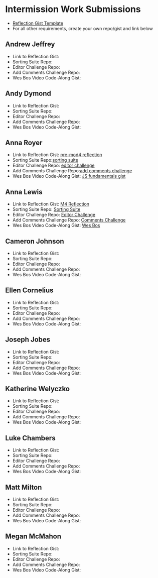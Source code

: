 # Intermission Work Submissions

* [Reflection Gist Template](https://gist.github.com/case-eee/6a5b06bf88c3fa82d9498c6763314ae4)
* For all other requirements, create your own repo/gist and link below

## Andrew Jeffrey
- Link to Reflection Gist:
- Sorting Suite Repo:
- Editor Challenge Repo:
- Add Comments Challenge Repo:
- Wes Bos Video Code-Along Gist:

## Andy Dymond
- Link to Reflection Gist:
- Sorting Suite Repo:
- Editor Challenge Repo:
- Add Comments Challenge Repo:
- Wes Bos Video Code-Along Gist:

## Anna Royer
- Link to Reflection Gist: [pre-mod4 reflection](https://gist.github.com/annaroyer/235bb82935016b4848395afef481d291)
- Sorting Suite Repo:[sorting suite](https://github.com/annaroyer/sorting-suite)
- Editor Challenge Repo: [editor challenge](https://github.com/annaroyer/javascript-style-editor-challenge)
- Add Comments Challenge Repo:[add comments challenge](https://github.com/annaroyer/javascript-add-comments-challenge)
- Wes Bos Video Code-Along Gist: [JS fundamentals gist](https://gist.github.com/annaroyer/f3ae75a5e1a5f99c1914f43fc42f9011)

## Anna Lewis
- Link to Reflection Gist: [M4 Reflection](https://gist.github.com/anlewis/1d87a0b6f746dfd026635daaa02444b8)
- Sorting Suite Repo: [Sorting Suite](https://github.com/anlewis/sorting-suite-js)
- Editor Challenge Repo: [Editor Challenge](https://github.com/anlewis/javascript-style-editor-challenge)
- Add Comments Challenge Repo: [Comments Challenge](https://github.com/anlewis/javascript-add-comments-challenge)
- Wes Bos Video Code-Along Gist: [Wes Bos](https://gist.github.com/anlewis/0b58c5cd0fb70064a635eb823d79d0b0)

## Cameron Johnson
- Link to Reflection Gist:
- Sorting Suite Repo:
- Editor Challenge Repo:
- Add Comments Challenge Repo:
- Wes Bos Video Code-Along Gist:

## Ellen Cornelius
- Link to Reflection Gist:
- Sorting Suite Repo:
- Editor Challenge Repo:
- Add Comments Challenge Repo:
- Wes Bos Video Code-Along Gist:

## Joseph Jobes
- Link to Reflection Gist:
- Sorting Suite Repo:
- Editor Challenge Repo:
- Add Comments Challenge Repo:
- Wes Bos Video Code-Along Gist:

## Katherine Welyczko
- Link to Reflection Gist:
- Sorting Suite Repo:
- Editor Challenge Repo:
- Add Comments Challenge Repo:
- Wes Bos Video Code-Along Gist:

## Luke Chambers
- Link to Reflection Gist:
- Sorting Suite Repo:
- Editor Challenge Repo:
- Add Comments Challenge Repo:
- Wes Bos Video Code-Along Gist:

## Matt Milton
- Link to Reflection Gist:
- Sorting Suite Repo:
- Editor Challenge Repo:
- Add Comments Challenge Repo:
- Wes Bos Video Code-Along Gist:

## Megan McMahon
- Link to Reflection Gist:
- Sorting Suite Repo:
- Editor Challenge Repo:
- Add Comments Challenge Repo:
- Wes Bos Video Code-Along Gist:
